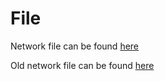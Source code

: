 # File

Network file can be found [here](https://drive.google.com/open?id=1lBCOYcWK2HI3tEFLVqgGKpLH1H4Duo6i)

Old network file can be found [here](https://drive.google.com/open?id=1f45-clX79JPk4fqT8dXQBSu3iyk-W1w9)

